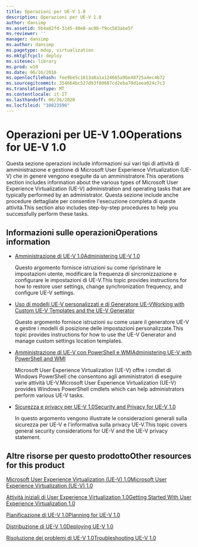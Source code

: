 ```yaml
---
title: Operazioni per UE-V 1.0
description: Operazioni per UE-V 1.0
author: dansimp
ms.assetid: 5b4a82fd-3145-49e8-ac06-f9cc583abe5f
ms.reviewer: ''
manager: dansimp
ms.author: dansimp
ms.pagetype: mdop, virtualization
ms.mktglfcycl: deploy
ms.sitesec: library
ms.prod: w10
ms.date: 06/16/2016
ms.openlocfilehash: fee9be5c1813a8a1a124665a9be48725a4ec4b72
ms.sourcegitcommit: 354664bc527d93f80687cd2eba70d1eea024c7c3
ms.translationtype: MT
ms.contentlocale: it-IT
ms.lasthandoff: 06/26/2020
ms.locfileid: "10823596"
---
```

# <span data-ttu-id="83f0b-103">Operazioni per UE-V 1.0</span><span class="sxs-lookup"><span data-stu-id="83f0b-103">Operations for UE-V 1.0</span></span>


<span data-ttu-id="83f0b-104">Questa sezione operazioni include informazioni sui vari tipi di attività di amministrazione e gestione di Microsoft User Experience Virtualization (UE-V) che in genere vengono eseguite da un amministratore.</span><span class="sxs-lookup"><span data-stu-id="83f0b-104">This operations section includes information about the various types of Microsoft User Experience Virtualization (UE-V) administration and operating tasks that are typically performed by an administrator.</span></span> <span data-ttu-id="83f0b-105">Questa sezione include anche procedure dettagliate per consentire l'esecuzione completa di queste attività.</span><span class="sxs-lookup"><span data-stu-id="83f0b-105">This section also includes step-by-step procedures to help you successfully perform these tasks.</span></span>

## <span data-ttu-id="83f0b-106">Informazioni sulle operazioni</span><span class="sxs-lookup"><span data-stu-id="83f0b-106">Operations information</span></span>


-   [<span data-ttu-id="83f0b-107">Amministrazione di UE-V 1.0</span><span class="sxs-lookup"><span data-stu-id="83f0b-107">Administering UE-V 1.0</span></span>](administering-ue-v-10.md)

    <span data-ttu-id="83f0b-108">Questo argomento fornisce istruzioni su come ripristinare le impostazioni utente, modificare la frequenza di sincronizzazione e configurare le impostazioni di UE-V.</span><span class="sxs-lookup"><span data-stu-id="83f0b-108">This topic provides instructions for how to restore user settings, change synchronization frequency, and configure UE-V settings.</span></span>

-   [<span data-ttu-id="83f0b-109">Uso di modelli UE-V personalizzati e di Generatore UE-V</span><span class="sxs-lookup"><span data-stu-id="83f0b-109">Working with Custom UE-V Templates and the UE-V Generator</span></span>](working-with-custom-ue-v-templates-and-the-ue-v-generator.md)

    <span data-ttu-id="83f0b-110">Questo argomento fornisce istruzioni su come usare il generatore UE-V e gestire i modelli di posizione delle impostazioni personalizzate.</span><span class="sxs-lookup"><span data-stu-id="83f0b-110">This topic provides instructions for how to use the UE-V Generator and manage custom settings location templates.</span></span>

-   [<span data-ttu-id="83f0b-111">Amministrazione di UE-V con PowerShell e WMI</span><span class="sxs-lookup"><span data-stu-id="83f0b-111">Administering UE-V with PowerShell and WMI</span></span>](administering-ue-v-with-powershell-and-wmi.md)

    <span data-ttu-id="83f0b-112">Microsoft User Experience Virtualization (UE-V) offre i cmdlet di Windows PowerShell che consentono agli amministratori di eseguire varie attività UE-V.</span><span class="sxs-lookup"><span data-stu-id="83f0b-112">Microsoft User Experience Virtualization (UE-V) provides Windows PowerShell cmdlets which can help administrators perform various UE-V tasks.</span></span>

-   [<span data-ttu-id="83f0b-113">Sicurezza e privacy per UE-V 1.0</span><span class="sxs-lookup"><span data-stu-id="83f0b-113">Security and Privacy for UE-V 1.0</span></span>](security-and-privacy-for-ue-v-10.md)

    <span data-ttu-id="83f0b-114">In questo argomento vengono illustrate le considerazioni generali sulla sicurezza per UE-V e l'informativa sulla privacy UE-V.</span><span class="sxs-lookup"><span data-stu-id="83f0b-114">This topic covers general security considerations for UE-V and the UE-V privacy statement.</span></span>

## <span data-ttu-id="83f0b-115">Altre risorse per questo prodotto</span><span class="sxs-lookup"><span data-stu-id="83f0b-115">Other resources for this product</span></span>


[<span data-ttu-id="83f0b-116">Microsoft User Experience Virtualization (UE-V) 1.0</span><span class="sxs-lookup"><span data-stu-id="83f0b-116">Microsoft User Experience Virtualization (UE-V) 1.0</span></span>](index.md)

[<span data-ttu-id="83f0b-117">Attività iniziali di User Experience Virtualization 1.0</span><span class="sxs-lookup"><span data-stu-id="83f0b-117">Getting Started With User Experience Virtualization 1.0</span></span>](getting-started-with-user-experience-virtualization-10.md)

[<span data-ttu-id="83f0b-118">Pianificazione di UE-V 1.0</span><span class="sxs-lookup"><span data-stu-id="83f0b-118">Planning for UE-V 1.0</span></span>](planning-for-ue-v-10.md)

[<span data-ttu-id="83f0b-119">Distribuzione di UE-V 1.0</span><span class="sxs-lookup"><span data-stu-id="83f0b-119">Deploying UE-V 1.0</span></span>](deploying-ue-v-10.md)

[<span data-ttu-id="83f0b-120">Risoluzione dei problemi di UE-V 1.0</span><span class="sxs-lookup"><span data-stu-id="83f0b-120">Troubleshooting UE-V 1.0</span></span>](troubleshooting-ue-v-10.md)

 

 





